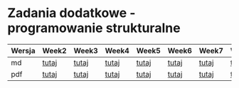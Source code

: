 Zadania dodatkowe - programowanie strukturalne
================

| Wersja | Week2| Week3 | Week4 | Week5 |Week6 |Week7 | Week10 |
|---|---|---| ---| ---| ---| ---|---|
| md | [tutaj](https://github.com/pjastr/ZadaniaDodatkowePS2023/blob/main/week2.md) | [tutaj](https://github.com/pjastr/ZadaniaDodatkowePS2023/blob/main/week3.md) | [tutaj](https://github.com/pjastr/ZadaniaDodatkowePS2023/blob/main/week4.md) | [tutaj](https://github.com/pjastr/ZadaniaDodatkowePS2023/blob/main/week5.md) | [tutaj](https://github.com/pjastr/ZadaniaDodatkowePS2023/blob/main/week6.md) | [tutaj](https://github.com/pjastr/ZadaniaDodatkowePS2023/blob/main/week7.md) | [tutaj](https://github.com/pjastr/ZadaniaDodatkowePS2023/blob/main/week10.md) |
| pdf | [tutaj](https://github.com/pjastr/ZadaniaDodatkowePS2023/blob/main/week2.pdf) | [tutaj](https://github.com/pjastr/ZadaniaDodatkowePS2023/blob/main/week3.pdf) | [tutaj](https://github.com/pjastr/ZadaniaDodatkowePS2023/blob/main/week4.pdf) | [tutaj](https://github.com/pjastr/ZadaniaDodatkowePS2023/blob/main/week5.pdf) | [tutaj](https://github.com/pjastr/ZadaniaDodatkowePS2023/blob/main/week6.pdf) | [tutaj](https://github.com/pjastr/ZadaniaDodatkowePS2023/blob/main/week7.pdf) | [tutaj](https://github.com/pjastr/ZadaniaDodatkowePS2023/blob/main/week10.pdf) |
